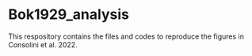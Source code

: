 # Bok1929_analysis

This respository contains the files and codes to reproduce the figures in Consolini et al. 2022. 

